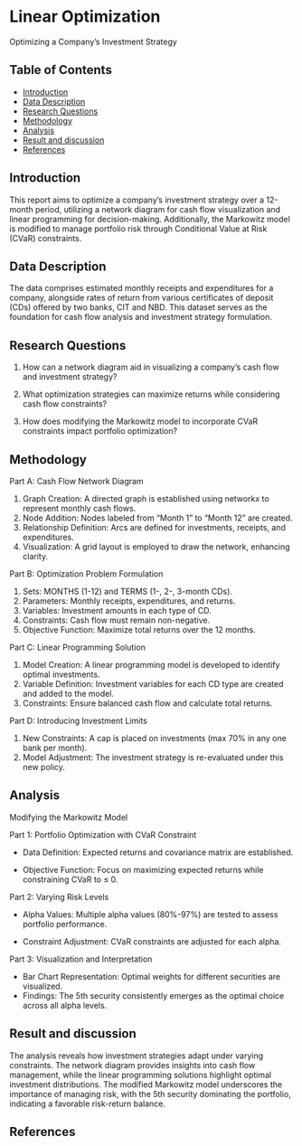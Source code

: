 # Linear Optimization
Optimizing a Company’s Investment Strategy

## Table of Contents

- [Introduction](#introduction)
- [Data Description](#data-description)
- [Research Questions](#research-questions)
- [Methodology](#methodology)
- [Analysis](#analysis)
- [Result and discussion](#result-and-discussion)
- [References](#references)


## Introduction
This report aims to optimize a company’s investment strategy over a 12-month period, utilizing a network diagram for cash flow visualization and linear programming for decision-making. Additionally, the Markowitz model is modified to manage portfolio risk through Conditional Value at Risk (CVaR) constraints.


## Data Description

The data comprises estimated monthly receipts and expenditures for a company, alongside rates of return from various certificates of deposit (CDs) offered by two banks, CIT and NBD. This dataset serves as the foundation for cash flow analysis and investment strategy formulation.


## Research Questions

1. How can a network diagram aid in visualizing a company’s cash flow and investment strategy?

2. What optimization strategies can maximize returns while considering cash flow constraints?

3. How does modifying the Markowitz model to incorporate CVaR constraints impact portfolio optimization?

## Methodology

Part A: Cash Flow Network Diagram 

1. Graph Creation: A directed graph is established using networkx to represent monthly cash flows.
2. Node Addition: Nodes labeled from “Month 1” to “Month 12” are created.
3. Relationship Definition: Arcs are defined for investments, receipts, and expenditures.
4. Visualization: A grid layout is employed to draw the network, enhancing clarity.

Part B: Optimization Problem Formulation
1. Sets: MONTHS (1-12) and TERMS (1-, 2-, 3-month CDs).
2. Parameters: Monthly receipts, expenditures, and returns.
3. Variables: Investment amounts in each type of CD.
4. Constraints: Cash flow must remain non-negative.
5. Objective Function: Maximize total returns over the 12 months.

Part C: Linear Programming Solution
1. Model Creation: A linear programming model is developed to identify optimal investments.
2. Variable Definition: Investment variables for each CD type are created and added to the model.
3. Constraints: Ensure balanced cash flow and calculate total returns.

Part D: Introducing Investment Limits
1. New Constraints: A cap is placed on investments (max 70% in any one bank per month).
2. Model Adjustment: The investment strategy is re-evaluated under this new policy.

## Analysis

Modifying the Markowitz Model 

Part 1: Portfolio Optimization with CVaR Constraint

- Data Definition: Expected returns and covariance matrix are established.

- Objective Function: Focus on maximizing expected returns while constraining CVaR to ≤ 0.

Part 2: Varying Risk Levels
- Alpha Values: Multiple alpha values (80%-97%) are tested to assess portfolio performance.
  
- Constraint Adjustment: CVaR constraints are adjusted for each alpha.
  
Part 3: Visualization and Interpretation
- Bar Chart Representation: Optimal weights for different securities are visualized.
- Findings: The 5th security consistently emerges as the optimal choice across all alpha levels.


## Result and discussion


The analysis reveals how investment strategies adapt under varying constraints. The network diagram provides insights into cash flow management, while the linear programming solutions highlight optimal investment distributions. The modified Markowitz model underscores the importance of managing risk, with the 5th security dominating the portfolio, indicating a favorable risk-return balance.

## References







